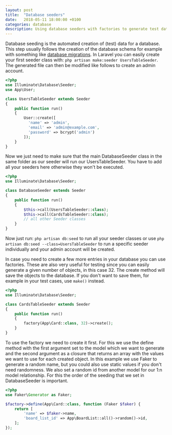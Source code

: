```yaml
---
layout: post
title:  "Database seeders"
date:   2018-05-11 18:00:00 +0100
categories: database
description: Using database seeders with factories to generate test data in Laravel.
---
```


Database seeding is the automated creation of (test) data for a database. This step usually follows the creation of the database schema for example with something like [database migrations][migrations]. In Laravel you can easily create your first seeder class with: `php artisan make:seeder UsersTableSeeder`. The generated file can then be modified like follows to create an admin account.

```php
<?php
use Illuminate\Database\Seeder;
use App\User;

class UsersTableSeeder extends Seeder
{
    public function run()
    {
        User::create([
          'name' => 'admin',
          'email' => 'admin@example.com',
          'password' => bcrypt('admin')
        ]);
    }
}
```

Now we just need to make sure that the main DatabaseSeeder class in the same folder as our seeder will run our UsersTableSeeder. You have to add all your seeders here otherwise they won't be executed.

```php
<?php
use Illuminate\Database\Seeder;

class DatabaseSeeder extends Seeder
{
    public function run()
    {
        $this->call(UsersTableSeeder::class);
        $this->call(CardsTableSeeder::class);
        // all other Seeder classes
    }
}
```

Now just run: `php artisan db:seed` to run all your seeder classes or use `php artisan db:seed --class=UsersTableSeeder` to run a specific seeder individually and your admin account will be created.

In case you need to create a few more entries in your database you can use factories. These are also very useful for testing since you can easily generate a given number of objects, in this case 32. The create method will save the objects to the database. If you don't want to save them, for example in your test cases, use `make()` instead.

```php
<?php
use Illuminate\Database\Seeder;

class CardsTableSeeder extends Seeder
{
    public function run()
    {
        factory(App\Card::class, 32)->create();
    }
}
```

To use the factory we need to create it first. For this we use the define method with the first argument set to the model which we want to generate and the second argument as a closure that returns an array with the values we want to use for each created object. In this example we use Faker to generate a random name, but you could also use static values if you don't need randomness. We also set a random id from another model for our 1:n model relationship. For this the order of the seeding that we set in DatabaseSeeder is important.

```php
<?php
use Faker\Generator as Faker;

$factory->define(App\Card::class, function (Faker $faker) {
    return [
        'name' => $faker->name,
        'board_list_id' => App\BoardList::all()->random()->id,
    ];
});
```

[migrations]: https://ddmler.github.io/database/2018/04/20/database-migrations.html
